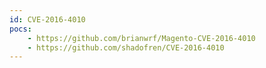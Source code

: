 ```yaml
---
id: CVE-2016-4010
pocs:
    - https://github.com/brianwrf/Magento-CVE-2016-4010
    - https://github.com/shadofren/CVE-2016-4010
---
```

